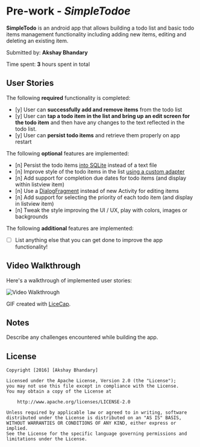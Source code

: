 # Pre-work - *SimpleTodoe*

**SimpleTodo** is an android app that allows building a todo list and basic todo items management functionality including adding new items, editing and deleting an existing item.

Submitted by: **Akshay Bhandary**

Time spent: **3** hours spent in total

## User Stories

The following **required** functionality is completed:

* [y] User can **successfully add and remove items** from the todo list
* [y] User can **tap a todo item in the list and bring up an edit screen for the todo item** and then have any changes to the text reflected in the todo list.
* [y] User can **persist todo items** and retrieve them properly on app restart

The following **optional** features are implemented:

* [n] Persist the todo items [into SQLite](http://guides.codepath.com/android/Persisting-Data-to-the-Device#sqlite) instead of a text file
* [n] Improve style of the todo items in the list [using a custom adapter](http://guides.codepath.com/android/Using-an-ArrayAdapter-with-ListView)
* [n] Add support for completion due dates for todo items (and display within listview item)
* [n] Use a [DialogFragment](http://guides.codepath.com/android/Using-DialogFragment) instead of new Activity for editing items
* [n] Add support for selecting the priority of each todo item (and display in listview item)
* [n] Tweak the style improving the UI / UX, play with colors, images or backgrounds

The following **additional** features are implemented:

* [ ] List anything else that you can get done to improve the app functionality!

## Video Walkthrough

Here's a walkthrough of implemented user stories:

<img src='http://i.imgur.com/link/to/your/gif/file.gif' title='Video Walkthrough' width='' alt='Video Walkthrough' />

GIF created with [LiceCap](http://www.cockos.com/licecap/).

## Notes

Describe any challenges encountered while building the app.

## License

    Copyright [2016] [Akshay Bhandary]

    Licensed under the Apache License, Version 2.0 (the "License");
    you may not use this file except in compliance with the License.
    You may obtain a copy of the License at

        http://www.apache.org/licenses/LICENSE-2.0

    Unless required by applicable law or agreed to in writing, software
    distributed under the License is distributed on an "AS IS" BASIS,
    WITHOUT WARRANTIES OR CONDITIONS OF ANY KIND, either express or implied.
    See the License for the specific language governing permissions and
    limitations under the License.
